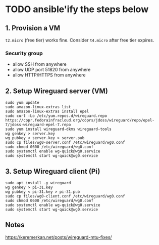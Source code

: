 # TODO ansible'ify the steps below

## 1. Provision a VM

`t2.micro` (free tier) works fine.
Consider `t4.micro` after free tier expires.

### Security group

- allow SSH from anywhere
- allow UDP port 51820 from anywhere
- allow HTTP/HTTPS from anywhere

## 2. Setup Wireguard server (VM)

```
sudo yum update
sudo amazon-linux-extras list
sudo amazon-linux-extras install epel
sudo curl -Lo /etc/yum.repos.d/wireguard.repo https://copr.fedorainfracloud.org/coprs/jdoss/wireguard/repo/epel-7/jdoss-wireguard-epel-7.repo
sudo yum install wireguard-dkms wireguard-tools
wg genkey > server.key
wg pubkey < server.key > server.pub
sudo cp files/wg0-server.conf /etc/wireguard/wg0.conf
sudo chmod 0600 /etc/wireguard/wg0.conf
sudo systemctl enable wg-quick@wg0.service
sudo systemctl start wg-quick@wg0.service
```

## 3. Setup Wireguard client (Pi)

```
sudo apt install -y wireguard
wg genkey > pi-31.key
wg pubkey < pi-31.key > pi-31.pub
sudo cp files/wg0-client.conf /etc/wireguard/wg0.conf
sudo chmod 0600 /etc/wireguard/wg0.conf
sudo systemctl enable wg-quick@wg0.service
sudo systemctl start wg-quick@wg0.service
```

## Notes

https://keremerkan.net/posts/wireguard-mtu-fixes/
